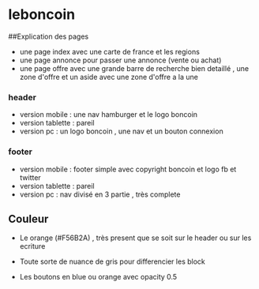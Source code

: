 # leboncoin

##Explication des pages

- une page index avec une carte de france et les regions
- une page annonce pour passer une annonce (vente ou achat)
- une page offre avec une grande barre de recherche bien detaillé , une zone d'offre et un aside avec une zone d'offre a la une


### header

- version mobile : une nav hamburger et le logo boncoin
- version tablette : pareil
- version pc : un logo boncoin , une nav et un bouton connexion

### footer

- version mobile : footer simple avec copyright boncoin et logo fb et twitter
- version tablette : pareil
- version pc : nav divisé en 3 partie , très complete



## Couleur

- Le orange (#F56B2A) , très present que se soit sur le header ou sur les ecriture

- Toute sorte de nuance de gris pour differencier les block

- Les boutons en blue ou orange avec opacity 0.5
